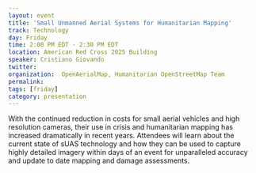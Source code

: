 ```yaml
---
layout: event
title: 'Small Unmanned Aerial Systems for Humanitarian Mapping'
track: Technology
day: Friday
time: 2:00 PM EDT - 2:30 PM EDT
location: American Red Cross 2025 Building
speaker: Cristiano Giovando
twitter: 
organization:  OpenAerialMap, Humanitarian OpenStreetMap Team
permalink: 
tags: [friday]
category: presentation
---
```


With the continued reduction in costs for small aerial vehicles and high resolution cameras, their use in crisis and humanitarian mapping has increased dramatically in recent years. Attendees will learn about the current state of sUAS technology and how they can be used to capture highly detailed imagery within days of an event for unparalleled accuracy and update to date mapping and damage assessments.